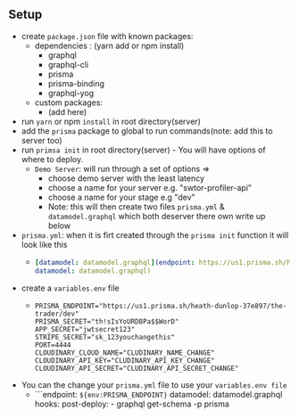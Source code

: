 ## Setup

- create `package.json` file with known packages:
  - dependencies : (yarn add or npm install)
    - graphql
    - graphql-cli
    - prisma
    - prisma-binding
    - graphql-yog
  - custom packages:
    - (add here)
- run `yarn` or npm `install` in root directory(server)
- add the `prisma` package to global to run commands(note: add this to server too)
- run `primsa init` in root directory(server) - You will have options of where to deploy.
  - `Demo Server`: will run through a set of options =>
    - choose demo server with the least latency
    - choose a name for your server e.g. "swtor-profiler-api"
    - choose a name for your stage e.g "dev"
    - Note: this will then create two files `prisma.yml` & `datamodel.graphql` which both deserver there own write up below
- `prisma.yml`: when it is firt created through the `prisma init` function it will look like this
  - ```yml endpoint: https://us1.prisma.sh/heath-dunlop-37e897/swtor-profiler-api/dev
    [datamodel: datamodel.graphql](endpoint: https://us1.prisma.sh/heath-dunlop-37e897/swtor-profiler-api/dev
    datamodel: datamodel.graphql)
    ```
- create a `variables.env` file
  - ```FRONTEND_URL="http://localhost:7777"
    PRISMA_ENDPOINT="https://us1.prisma.sh/heath-dunlop-37e897/the-trader/dev"
    PRISMA_SECRET="th!sIsYoURDBPa$$WorD"
    APP_SECRET="jwtsecret123"
    STRIPE_SECRET="sk_123youchangethis"
    PORT=4444
    CLOUDINARY_CLOUD_NAME="CLUDINARY_NAME_CHANGE"
    CLOUDINARY_API_KEY="CLUDINARY_API_KEY_CHANGE"
    CLOUDINARY_API_SECRET="CLUDINARY_API_SECRET_CHANGE"
    ```
- You can the change your `prisma.yml` file to use your `variables.env file`
  - ```endpoint: `${env:PRISMA_ENDPOINT}`
    datamodel: datamodel.graphql
    hooks:
    post-deploy: - graphql get-schema -p prisma
    ```

    ```
